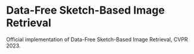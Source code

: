 # Data-Free Sketch-Based Image Retrieval
Official implementation of Data-Free Sketch-Based Image Retrieval, CVPR 2023.
